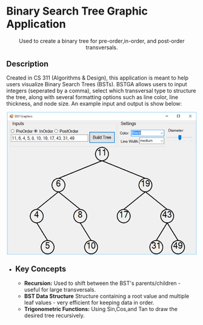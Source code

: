 # Binary Search Tree Graphic Application
<p align="center">
Used to create a binary tree for pre-order,in-order, and post-order transversals.
</p>

<h3><b><big>Description</big></b></h3>
Created in CS 311 (Algorithms & Design), this application is meant to help users visualize Binary Search Trees (BSTs). BSTGA allows users to input integers (seperated by a comma), select which transversal type to structure the tree, along with several formatting options such as line color, line thickness, and node size. An example input and output is show below:
<p align="center">
<a href="https://raw.githubusercontent.com/xadamxk/Class-Work/master/BinarySearchTreeGraphicApplication/BSTGAScreenshot.png"><img src="https://raw.githubusercontent.com/xadamxk/Class-Work/master/BinarySearchTreeGraphicApplication/BSTGAScreenshot.png" width="500" height="375" title="BSTGA Screenshot" /></a>
</p>

<ul><li><h3><b><big>Key Concepts</big></b></h3>
<ul><li><b>Recursion:</b> Used to shift between the BST's parents/children - useful for large transversals.</li></ul>
<ul><li><b>BST Data Structure</b> Structure containing a root value and multiple leaf values - very efficient for keeping data in order.</li></ul>
<ul><li><b>Trigonometric Functions:</b> Using Sin,Cos,and Tan to draw the desired tree recursively.</li></ul>


</li></ul>
